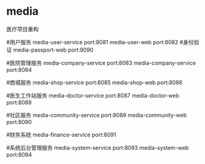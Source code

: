 # media
医疗项目重构

#用户服务
media-user-service  port:8081
media-user-web port:8082
#身份验证
media-passport-web port:9090

#医院管理服务
media-company-service port:8083
media-company-service port:8084

#商城服务
media-shop-service port:8085
media-shop-web port:8086

#医生工作站服务
media-doctor-service port:8087
media-doctor-web port:8088

#社区服务
media-community-service port:8089
media-community-web port:8090

#财务系统
media-finance-service port:8091

#系统后台管理服务
media-system-service port:8093
media-system-web port:8094

